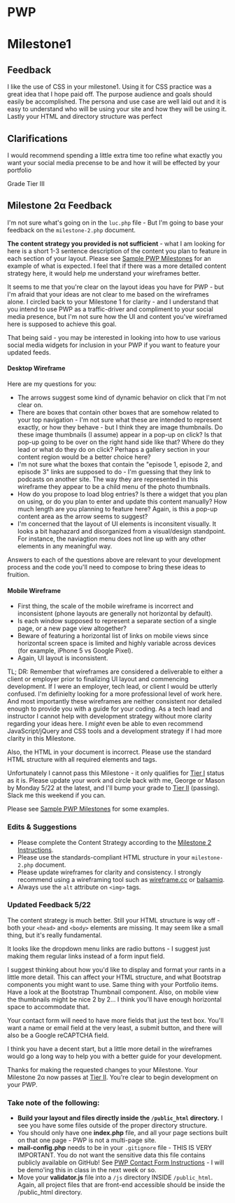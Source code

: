 # PWP

# Milestone1

## Feedback

I like the use of CSS in your milestone1. Using it for CSS practice was a great idea that I hope paid off.  The purpose audience and goals should easily be accomplished. The persona and use case are well laid out and it is easy to understand who will be using your site and how they will be using it.  Lastly your HTML and directory structure was perfect

## Clarifications 

I would recommend spending a little extra time too refine what exactly you want your social media precense to be and how it will be effected by your portfolio

Grade Tier III

## Milestone 2&alpha; Feedback
I'm not sure what's going on in the `luc.php` file - But I'm going to base your feedback on the `milestone-2.php` document.

**The content strategy you provided is not sufficient** - what I am looking for here is a short 1-3 sentence description of the content you plan to feature in each section of your layout. Please see [Sample PWP Milestones](https://bootcamp-coders.cnm.edu/projects/personal/example/) for an example of what is expected. I feel that if there was a more detailed content strategy here, it would help me understand your wireframes better. 

It seems to me that you're clear on the layout ideas you have for PWP - but I'm afraid that your ideas are not clear to me based on the wireframes alone. I circled back to your Milestone 1 for clarity - and I understand that you intend to use PWP as a traffic-driver and compliment to your social media presence, but I'm not sure how the UI and content you've wireframed  here is supposed to achieve this goal.

That being said - you may be interested in looking into how to use various social media widgets for inclusion in your PWP if you want to feature your updated feeds.  

#### Desktop Wireframe
Here are my questions for you:
- The arrows suggest some kind of dynamic behavior on click that I'm not clear on.
- There are boxes that contain other boxes that are somehow related to your top navigation - I'm not sure what these are intended to represent exactly, or how they behave - but I think they are image thumbnails. Do these image thumbnails (I assume) appear in a pop-up on click? Is that pop-up going to be over on the right hand side like that? Where do they lead or what do they do on click? Perhaps a gallery section in your content region would be a better choice here?
- I'm not sure what the boxes that contain the "episode 1, episode 2, and episode 3" links are supposed to do - I'm guessing that they link to podcasts on another site. The way they are represented in this wireframe they appear to be a child menu of the photo thumbnails.
- How do you propose to load blog entries? Is there a widget that you plan on using, or do you plan to enter and update this content manually? How much length are you planning to feature here? Again, is this a pop-up content area as the arrow seems to suggest?
- I'm concerned that the layout of UI elements is inconsitent visually. It looks a bit haphazard and disorganized from a visual/design standpoint. For instance, the naviagtion menu does not line up with any other elements in any meaningful way.

Answers to each of the questions above are relevant to your development process and the code you'll need to compose to bring these ideas to fruition.  

#### Mobile Wireframe
- First thing, the scale of the mobile wireframe is incorrect and inconsistent (phone layouts are generally not horizontal by default).
- Is each window supposed to represent a separate section of a single page, or a new page view altogether?
- Beware of featuring a horizontal list of links on mobile views since horizontal screen space is limited and highly variable across devices (for example, iPhone 5 vs Google Pixel).
- Again, UI layout is inconsistent.

TL; DR: Remember that wireframes are considered a deliverable to either a client or employer prior to finalizing UI layout and commencing development. If I were an employer, tech lead, or client I would be utterly confused. I'm definielty looking for a more professional level of work here. And most importantly these wireframes are neither consistent nor detailed enough to provide you with a guide for your coding. As a tech lead and instructor I cannot help with development strategy without more clarity regarding your ideas here. I _might_ even be able to even recommend JavaScript/jQuery and CSS tools and a development strategy if I had more clarity in this Milestone.

Also, the HTML in your document is incorrect. Please use the standard HTML structure with all required elements and tags.

Unfortunately I cannot pass this Milestone - it only qualifies for [Tier I](https://bootcamp-coders.cnm.edu/projects/personal/rubric/) status as it is. Please update your work and circle back with me, George or Mason  by Monday 5/22 at the latest, and I'll bump your grade to [Tier II](https://bootcamp-coders.cnm.edu/projects/personal/rubric/) (passing). Slack me this weekend if you can.

Please see [Sample PWP Milestones](https://bootcamp-coders.cnm.edu/projects/personal/example/) for some examples.

### Edits &amp; Suggestions
- Please complete the Content Strategy according to the [Milestone 2 Instructions](https://bootcamp-coders.cnm.edu/projects/personal/milestone-two/).
- Please use the standards-compliant HTML structure in your `milestone-2.php` document.
- Please update wireframes for clarity and consistency. I strongly recommend using a wireframing tool such as [wireframe.cc](https://wireframe.cc/) or [balsamiq](https://balsamiq.com/). 
- Always use the `alt` attribute on `<img>` tags.

### Updated Feedback 5/22
The content strategy is much better. Still your HTML structure is way off - both your `<head>` and `<body>` elements are missing. It may seem like a small thing, but it's really fundamental. 

It looks like the dropdown menu links are radio buttons - I suggest just making them regular links instead of a form input field.

I suggest thinking about how you'd like to display and format your rants in a little more detail. This can affect your HTML structure, and what Bootstrap components you might want to use. Same thing with your Portfolio items. Have a look at the Bootstrap Thumbnail component. Also, on mobile view the thumbnails might be nice 2 by 2... I think you'll have enough horizontal space to accommodate that.

Your contact form will need to have more fields that just the text box. You'll want a name or email field at the very least, a submit button, and there will also be a Google reCAPTCHA field.

I think you have a decent start, but a little more detail in the wireframes would go a long way to help you with a better guide for your development. 

Thanks for making the requested changes to your Milestone. Your Milestone 2&alpha; now passes at [Tier II](https://bootcamp-coders.cnm.edu/projects/personal/rubric/). You're clear to begin development on your PWP. 

### Take note of the following:
- **Build your layout and files directly inside the `/public_html` directory.** I see you have some files outside of the proper directory structure. 
- You should only have one **index.php** file, and all your page sections built on that one page - PWP is not a multi-page site. 
- **mail-config.php** needs to be in your `.gitignore` file - THIS IS VERY IMPORTANT. You do not want the sensitive data this file contains publicly available on GitHub! See [PWP Contact Form Instructions](https://bootcamp-coders.cnm.edu/class-materials/jquery-validated-captcha-form/) - I will be demo'ing this in class in the next week or so. 
- Move your **validator.js** file into a `/js` directory INSIDE `/public_html`. Again, all project files that are front-end accessible should be inside the /public_html directory.

